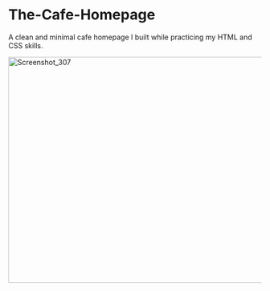 # The-Cafe-Homepage
A clean and minimal cafe homepage I built while practicing my HTML and CSS skills.


<img width="870" height="450" alt="Screenshot_307" src="https://github.com/user-attachments/assets/639d122f-4bf5-44e1-8625-7ee39299861a" />
